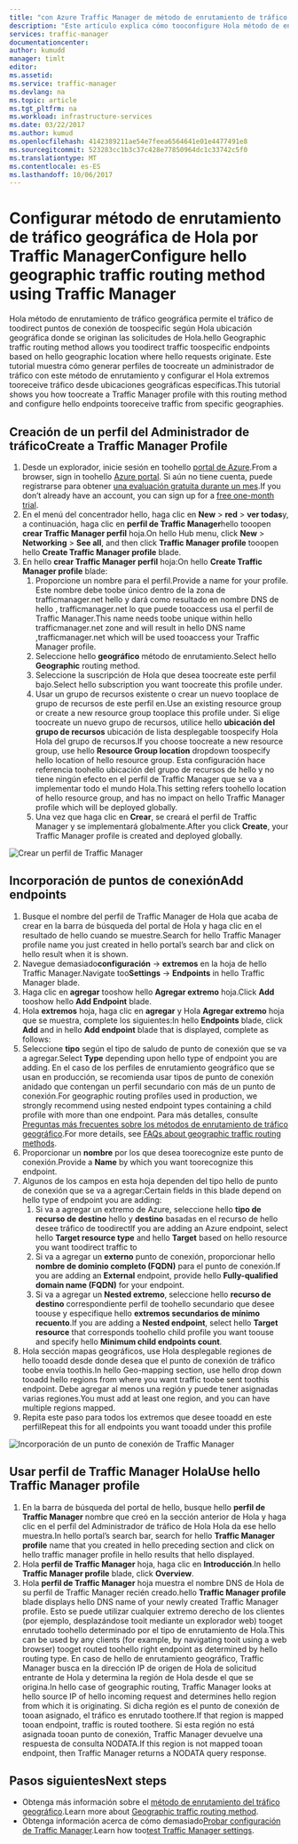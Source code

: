```yaml
---
title: "con Azure Traffic Manager de método de enrutamiento de tráfico aaaConfigure geográfica | Documentos de Microsoft"
description: "Este artículo explica cómo tooconfigure Hola método de enrutamiento de tráfico geográfica con Azure Traffic Manager"
services: traffic-manager
documentationcenter: 
author: kumudd
manager: timlt
editor: 
ms.assetid: 
ms.service: traffic-manager
ms.devlang: na
ms.topic: article
ms.tgt_pltfrm: na
ms.workload: infrastructure-services
ms.date: 03/22/2017
ms.author: kumud
ms.openlocfilehash: 4142389211ae54e7feea6564641e01e4477491e8
ms.sourcegitcommit: 523283cc1b3c37c428e77850964dc1c33742c5f0
ms.translationtype: MT
ms.contentlocale: es-ES
ms.lasthandoff: 10/06/2017
---
```

# <a name="configure-hello-geographic-traffic-routing-method-using-traffic-manager"></a><span data-ttu-id="d30ad-103">Configurar método de enrutamiento de tráfico geográfica de Hola por Traffic Manager</span><span class="sxs-lookup"><span data-stu-id="d30ad-103">Configure hello geographic traffic routing method using Traffic Manager</span></span>

<span data-ttu-id="d30ad-104">Hola método de enrutamiento de tráfico geográfica permite el tráfico de toodirect puntos de conexión de toospecific según Hola ubicación geográfica donde se originan las solicitudes de Hola.</span><span class="sxs-lookup"><span data-stu-id="d30ad-104">hello Geographic traffic routing method allows you toodirect traffic toospecific endpoints based on hello geographic location where hello requests originate.</span></span> <span data-ttu-id="d30ad-105">Este tutorial muestra cómo generar perfiles de toocreate un administrador de tráfico con este método de enrutamiento y configurar el Hola extremos tooreceive tráfico desde ubicaciones geográficas específicas.</span><span class="sxs-lookup"><span data-stu-id="d30ad-105">This tutorial shows you how toocreate a Traffic Manager profile with this routing method and configure hello endpoints tooreceive traffic from specific geographies.</span></span>

## <a name="create-a-traffic-manager-profile"></a><span data-ttu-id="d30ad-106">Creación de un perfil del Administrador de tráfico</span><span class="sxs-lookup"><span data-stu-id="d30ad-106">Create a Traffic Manager Profile</span></span>

1. <span data-ttu-id="d30ad-107">Desde un explorador, inicie sesión en toohello [portal de Azure](http://portal.azure.com).</span><span class="sxs-lookup"><span data-stu-id="d30ad-107">From a browser, sign in toohello [Azure portal](http://portal.azure.com).</span></span> <span data-ttu-id="d30ad-108">Si aún no tiene cuenta, puede registrarse para obtener [una evaluación gratuita durante un mes](https://azure.microsoft.com/free/).</span><span class="sxs-lookup"><span data-stu-id="d30ad-108">If you don’t already have an account, you can sign up for a [free one-month trial](https://azure.microsoft.com/free/).</span></span>
2. <span data-ttu-id="d30ad-109">En el menú del concentrador hello, haga clic en **New** > **red** > **ver todas**y, a continuación, haga clic en **perfil de Traffic Manager**hello tooopen **crear Traffic Manager perfil** hoja.</span><span class="sxs-lookup"><span data-stu-id="d30ad-109">On hello Hub menu, click **New** > **Networking** > **See all**, and then click **Traffic Manager profile** tooopen hello **Create Traffic Manager profile** blade.</span></span>
3. <span data-ttu-id="d30ad-110">En hello **crear Traffic Manager perfil** hoja:</span><span class="sxs-lookup"><span data-stu-id="d30ad-110">On hello **Create Traffic Manager profile** blade:</span></span>
    1. <span data-ttu-id="d30ad-111">Proporcione un nombre para el perfil.</span><span class="sxs-lookup"><span data-stu-id="d30ad-111">Provide a name for your profile.</span></span> <span data-ttu-id="d30ad-112">Este nombre debe toobe único dentro de la zona de trafficmanager.net hello y dará como resultado en nombre DNS de hello <profilename>, trafficmanager.net lo que puede tooaccess usa el perfil de Traffic Manager.</span><span class="sxs-lookup"><span data-stu-id="d30ad-112">This name needs toobe unique within hello trafficmanager.net zone and will result in hello DNS name <profilename>,trafficmanager.net which will be used tooaccess your Traffic Manager profile.</span></span>
    2. <span data-ttu-id="d30ad-113">Seleccione hello **geográfico** método de enrutamiento.</span><span class="sxs-lookup"><span data-stu-id="d30ad-113">Select hello **Geographic** routing method.</span></span>
    3. <span data-ttu-id="d30ad-114">Seleccione la suscripción de Hola que desea toocreate este perfil bajo.</span><span class="sxs-lookup"><span data-stu-id="d30ad-114">Select hello subscription you want toocreate this profile under.</span></span>
    4. <span data-ttu-id="d30ad-115">Usar un grupo de recursos existente o crear un nuevo tooplace de grupo de recursos de este perfil en.</span><span class="sxs-lookup"><span data-stu-id="d30ad-115">Use an existing resource group or create a new resource group tooplace this profile under.</span></span> <span data-ttu-id="d30ad-116">Si elige toocreate un nuevo grupo de recursos, utilice hello **ubicación del grupo de recursos** ubicación de lista desplegable toospecify Hola Hola del grupo de recursos.</span><span class="sxs-lookup"><span data-stu-id="d30ad-116">If you choose toocreate a new resource group, use hello **Resource Group location** dropdown toospecify hello location of hello resource group.</span></span> <span data-ttu-id="d30ad-117">Esta configuración hace referencia toohello ubicación del grupo de recursos de hello y no tiene ningún efecto en el perfil de Traffic Manager que se va a implementar todo el mundo Hola.</span><span class="sxs-lookup"><span data-stu-id="d30ad-117">This setting refers toohello location of hello resource group, and has no impact on hello Traffic Manager profile which will be deployed globally.</span></span>
    5. <span data-ttu-id="d30ad-118">Una vez que haga clic en **Crear**, se creará el perfil de Traffic Manager y se implementará globalmente.</span><span class="sxs-lookup"><span data-stu-id="d30ad-118">After you click **Create**, your Traffic Manager profile is created and deployed globally.</span></span>

![Crear un perfil de Traffic Manager](./media/traffic-manager-geographic-routing-method/create-traffic-manager-profile.png)

## <a name="add-endpoints"></a><span data-ttu-id="d30ad-120">Incorporación de puntos de conexión</span><span class="sxs-lookup"><span data-stu-id="d30ad-120">Add endpoints</span></span>

1. <span data-ttu-id="d30ad-121">Busque el nombre del perfil de Traffic Manager de Hola que acaba de crear en la barra de búsqueda del portal de Hola y haga clic en el resultado de hello cuando se muestre.</span><span class="sxs-lookup"><span data-stu-id="d30ad-121">Search for hello Traffic Manager profile name you just created in hello portal’s search bar and click on hello result when it is shown.</span></span>
2. <span data-ttu-id="d30ad-122">Navegue demasiado**configuración** -> **extremos** en la hoja de hello Traffic Manager.</span><span class="sxs-lookup"><span data-stu-id="d30ad-122">Navigate too**Settings** -> **Endpoints** in hello Traffic Manager blade.</span></span>
3. <span data-ttu-id="d30ad-123">Haga clic en **agregar** tooshow hello **Agregar extremo** hoja.</span><span class="sxs-lookup"><span data-stu-id="d30ad-123">Click **Add** tooshow hello **Add Endpoint** blade.</span></span>
3. <span data-ttu-id="d30ad-124">Hola **extremos** hoja, haga clic en **agregar** y Hola **Agregar extremo** hoja que se muestra, complete los siguientes:</span><span class="sxs-lookup"><span data-stu-id="d30ad-124">In hello **Endpoints** blade, click **Add** and in hello **Add endpoint** blade that is displayed, complete as follows:</span></span>
4. <span data-ttu-id="d30ad-125">Seleccione **tipo** según el tipo de saludo de punto de conexión que se va a agregar.</span><span class="sxs-lookup"><span data-stu-id="d30ad-125">Select **Type** depending upon hello type of endpoint you are adding.</span></span> <span data-ttu-id="d30ad-126">En el caso de los perfiles de enrutamiento geográfico que se usan en producción, se recomienda usar tipos de punto de conexión anidado que contengan un perfil secundario con más de un punto de conexión.</span><span class="sxs-lookup"><span data-stu-id="d30ad-126">For geographic routing profiles used in production, we strongly recommend using nested endpoint types containing a child profile with more than one endpoint.</span></span> <span data-ttu-id="d30ad-127">Para más detalles, consulte [Preguntas más frecuentes sobre los métodos de enrutamiento de tráfico geográfico](traffic-manager-FAQs.md).</span><span class="sxs-lookup"><span data-stu-id="d30ad-127">For more details, see [FAQs about geographic traffic routing methods](traffic-manager-FAQs.md).</span></span>
5. <span data-ttu-id="d30ad-128">Proporcionar un **nombre** por los que desea toorecognize este punto de conexión.</span><span class="sxs-lookup"><span data-stu-id="d30ad-128">Provide a **Name** by which you want toorecognize this endpoint.</span></span>
6. <span data-ttu-id="d30ad-129">Algunos de los campos en esta hoja dependen del tipo hello de punto de conexión que se va a agregar:</span><span class="sxs-lookup"><span data-stu-id="d30ad-129">Certain fields in this blade depend on hello type of endpoint you are adding:</span></span>
    1. <span data-ttu-id="d30ad-130">Si va a agregar un extremo de Azure, seleccione hello **tipo de recurso de destino** hello y **destino** basadas en el recurso de hello desee tráfico de toodirect</span><span class="sxs-lookup"><span data-stu-id="d30ad-130">If you are adding an Azure endpoint, select hello **Target resource type** and hello **Target** based on hello resource you want toodirect traffic to</span></span>
    2. <span data-ttu-id="d30ad-131">Si va a agregar un **externo** punto de conexión, proporcionar hello **nombre de dominio completo (FQDN)** para el punto de conexión.</span><span class="sxs-lookup"><span data-stu-id="d30ad-131">If you are adding an **External** endpoint, provide hello **Fully-qualified domain name (FQDN)** for your endpoint.</span></span>
    3. <span data-ttu-id="d30ad-132">Si va a agregar un **Nested extremo**, seleccione hello **recurso de destino** correspondiente perfil de toohello secundario que desee toouse y especifique hello **extremos secundarios de mínimo recuento**.</span><span class="sxs-lookup"><span data-stu-id="d30ad-132">If you are adding a **Nested endpoint**, select hello **Target resource** that corresponds toohello child profile you want toouse and specify hello **Minimum child endpoints count**.</span></span>
7. <span data-ttu-id="d30ad-133">Hola sección mapas geográficos, use Hola desplegable regiones de hello tooadd desde donde desea que el punto de conexión de tráfico toobe envía toothis.</span><span class="sxs-lookup"><span data-stu-id="d30ad-133">In hello Geo-mapping section, use hello drop down tooadd hello regions from where you want traffic toobe sent toothis endpoint.</span></span> <span data-ttu-id="d30ad-134">Debe agregar al menos una región y puede tener asignadas varias regiones.</span><span class="sxs-lookup"><span data-stu-id="d30ad-134">You must add at least one region, and you can have multiple regions mapped.</span></span>
8. <span data-ttu-id="d30ad-135">Repita este paso para todos los extremos que desee tooadd en este perfil</span><span class="sxs-lookup"><span data-stu-id="d30ad-135">Repeat this for all endpoints you want tooadd under this profile</span></span>

![Incorporación de un punto de conexión de Traffic Manager](./media/traffic-manager-geographic-routing-method/add-traffic-manager-endpoint.png)

## <a name="use-hello-traffic-manager-profile"></a><span data-ttu-id="d30ad-137">Usar perfil de Traffic Manager Hola</span><span class="sxs-lookup"><span data-stu-id="d30ad-137">Use hello Traffic Manager profile</span></span>
1.  <span data-ttu-id="d30ad-138">En la barra de búsqueda del portal de hello, busque hello **perfil de Traffic Manager** nombre que creó en la sección anterior de Hola y haga clic en el perfil del Administrador de tráfico de Hola Hola da ese hello muestra.</span><span class="sxs-lookup"><span data-stu-id="d30ad-138">In hello portal’s search bar, search for hello **Traffic Manager profile** name that you created in hello preceding section and click on hello traffic manager profile in hello results that hello displayed.</span></span>
2. <span data-ttu-id="d30ad-139">Hola **perfil de Traffic Manager** hoja, haga clic en **Introducción**.</span><span class="sxs-lookup"><span data-stu-id="d30ad-139">In hello **Traffic Manager profile** blade, click **Overview**.</span></span>
3. <span data-ttu-id="d30ad-140">Hola **perfil de Traffic Manager** hoja muestra el nombre DNS de Hola de su perfil de Traffic Manager recién creado.</span><span class="sxs-lookup"><span data-stu-id="d30ad-140">hello **Traffic Manager profile** blade displays hello DNS name of your newly created Traffic Manager profile.</span></span> <span data-ttu-id="d30ad-141">Esto se puede utilizar cualquier extremo derecho de los clientes (por ejemplo, desplazándose tooit mediante un explorador web) tooget enrutado toohello determinado por el tipo de enrutamiento de Hola.</span><span class="sxs-lookup"><span data-stu-id="d30ad-141">This can be used by any clients (for example, by navigating tooit using a web browser) tooget routed toohello right endpoint as determined by hello routing type.</span></span>  <span data-ttu-id="d30ad-142">En caso de hello de enrutamiento geográfico, Traffic Manager busca en la dirección IP de origen de Hola de solicitud entrante de Hola y determina la región de Hola desde el que se origina.</span><span class="sxs-lookup"><span data-stu-id="d30ad-142">In hello case of geographic routing, Traffic Manager looks at hello source IP of hello incoming request and determines hello region from which it is originating.</span></span> <span data-ttu-id="d30ad-143">Si dicha región es el punto de conexión de tooan asignado, el tráfico es enrutado toothere.</span><span class="sxs-lookup"><span data-stu-id="d30ad-143">If that region is mapped tooan endpoint, traffic is routed toothere.</span></span> <span data-ttu-id="d30ad-144">Si esta región no está asignada tooan punto de conexión, Traffic Manager devuelve una respuesta de consulta NODATA.</span><span class="sxs-lookup"><span data-stu-id="d30ad-144">If this region is not mapped tooan endpoint, then Traffic Manager returns a NODATA query response.</span></span>

## <a name="next-steps"></a><span data-ttu-id="d30ad-145">Pasos siguientes</span><span class="sxs-lookup"><span data-stu-id="d30ad-145">Next steps</span></span>

- <span data-ttu-id="d30ad-146">Obtenga más información sobre el [método de enrutamiento del tráfico geográfico](traffic-manager-routing-methods.md#geographic).</span><span class="sxs-lookup"><span data-stu-id="d30ad-146">Learn more about [Geographic traffic routing method](traffic-manager-routing-methods.md#geographic).</span></span>
- <span data-ttu-id="d30ad-147">Obtenga información acerca de cómo demasiado[Probar configuración de Traffic Manager](traffic-manager-testing-settings.md).</span><span class="sxs-lookup"><span data-stu-id="d30ad-147">Learn how too[test Traffic Manager settings](traffic-manager-testing-settings.md).</span></span>
